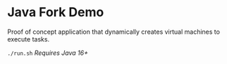 # Java Fork Demo

Proof of concept application that dynamically creates virtual machines to 
execute tasks.

`./run.sh` *Requires Java 16+*